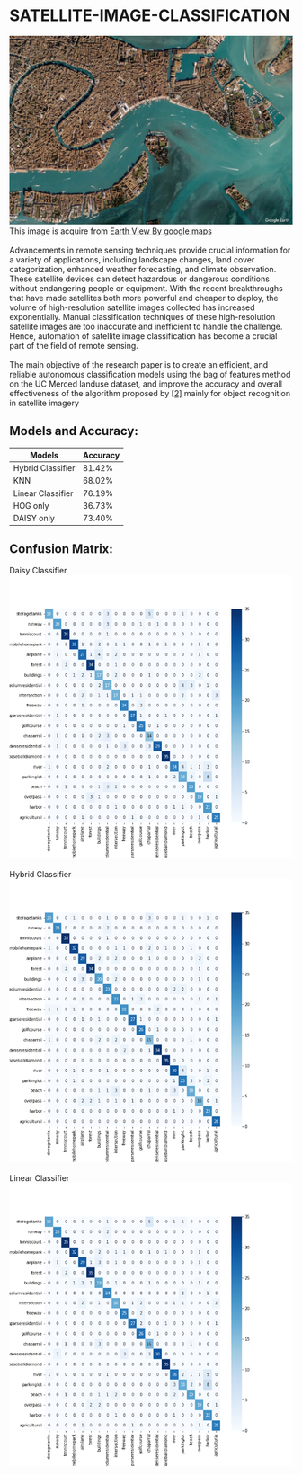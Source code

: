 # SATELLITE-IMAGE-CLASSIFICATION
![](img/google-earth-view-7023.jpg?raw=true "")
This image is acquire from [Earth View By google maps](https://earthview.withgoogle.com/)
</br> </br> 
Advancements in remote sensing techniques provide crucial information for a
variety of applications, including landscape changes, land cover categorization, enhanced weather forecasting, and climate observation. These satellite
devices can detect hazardous or dangerous conditions without endangering
people or equipment. With the recent breakthroughs that have made satellites both more powerful and cheaper to deploy, the volume of high-resolution satellite images collected has increased exponentially. Manual classification techniques of these
high-resolution satellite images are too inaccurate and inefficient to handle
the challenge. Hence, automation of satellite image classification has become a crucial part of the field of remote sensing.
</br> </br> 
The main objective of the research paper is to create an efficient, and reliable
autonomous classification models using the bag of features method on the
UC Merced landuse dataset, and improve the accuracy and overall effectiveness of the algorithm proposed by [[2]](https://arxiv.org/abs/1702.06850) mainly for object recognition in satellite
imagery

## Models and Accuracy:
Models  | Accuracy
------------- | -------------
Hybrid Classifier  |  81.42%
KNN  |  68.02%
Linear Classifier  | 76.19%
HOG only  | 36.73%
DAISY only |  73.40%
## Confusion Matrix:
Daisy Classifier
![](img/Daisy-Classifier.png?raw=true "")
</br> </br> 
Hybrid Classifier
![](img/Hybrid-Classifier.png?raw=true "")
</br> </br> 
Linear Classifier
![](img/Linear-Classifier.png?raw=true "")


